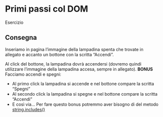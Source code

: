 Primi passi col DOM
===
Esercizio
## Consegna

Inseriamo in pagina l’immagine della lampadina spenta che trovate in allegato e accanto un bottone con la scritta “Accendi”.

Al click del bottone, la lampadina dovrà accendersi (dovremo quindi utilizzare l’immagine della lampadina accesa, sempre in allegato).
**BONUS**
Facciamo accendi e spegni:
- Al primo click la lampadina si accende e nel bottone compare la scritta “Spegni”
- Al secondo click la lampadina si spegne e nel bottone compare la scritta “Accendi”
- E così via...
Per fare questo bonus potremmo aver bisogno di del metodo [string.includes()](https://www.w3schools.com/jsref/jsref_includes.asp)

